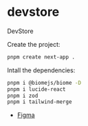# devstore
DevStore

Create the project:
```sh
pnpm create next-app .
```

Intall the dependencies:
```sh
pnpm i @biomejs/biome -D
pnpm i lucide-react
pnpm i zod
pnpm i tailwind-merge
```

- [Figma](https://www.figma.com/design/sfmlyWmFxZZY1fx8hTC6UP/devstore-•-Projeto-React?node-id=201-2&p=f&t=K1GkcFjQYS3pZfTN-0)